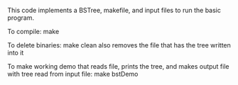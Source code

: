 This code implements a BSTree, makefile, and input files to run the basic program.

To compile:
make

To delete binaries:
make clean
     also removes the file that has the tree written into it
     
To make working demo that reads file, prints the tree, and makes output file with tree read from input file:
make bstDemo